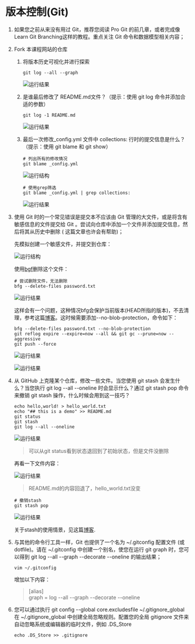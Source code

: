 # 版本控制(Git)

1. 如果您之前从来没有用过 Git，推荐您阅读 Pro Git 的前几章，或者完成像 Learn Git Branching这样的教程。重点关注 Git 命令和数据模型相关内容；
2. Fork 本课程网站的仓库
    1. 将版本历史可视化并进行探索

        ```shell
        git log --all --graph
        ```

        ![运行结果](./imgs/6-1-1.png)

    2. 是谁最后修改了 README.md文件？（提示：使用 git log 命令并添加合适的参数）

        ```shell
        git log -1 README.md
        ```

        ![运行结果](./imgs/6-1-2.png)

    3. 最后一次修改_config.yml 文件中 collections: 行时的提交信息是什么？（提示：使用 git blame 和 git show）

        ```shell
        # 列出所有的修改情况
        git blame _config.yml
        ```

        ![运行结构](./imgs/6-1-3.png)

        ```shell
        # 使用grep筛选
        git blame _config.yml | grep collections:
        ```

        ![运行结果](./imgs/6-1-4.png)

3. 使用 Git 时的一个常见错误是提交本不应该由 Git 管理的大文件，或是将含有敏感信息的文件提交给 Git 。尝试向仓库中添加一个文件并添加提交信息，然后将其从历史中删除 ( 这篇文章也许会有帮助)；

    先模拟创建一个敏感文件，并提交到仓库：

    ![运行结构](./imgs/6-2-1.png)

    使用[bgf](https://rtyley.github.io/bfg-repo-cleaner/)删除这个文件：

    ```shell
    # 尝试删除文件，无法删除
    bfg --delete-files password.txt 
    ```

    ![运行结果](./imgs/6-2-2.png)

    这样会有一个问题，这种情况bfg会保护当前版本(HEAD所指的版本)，不去清理，参考这篇[博客](https://www.cnblogs.com/huipengly/p/8424096.html)。这时候需要添加--no-blob-protection，命令如下：

    ```shell
    bfg --delete-files password.txt --no-blob-protection
    git reflog expire --expire=now --all && git gc --prune=now --aggressive
    git push --force
    ```

    ![运行结果](./imgs/6-2-3.png)

    ![运行结果](./imgs/6-2-4.png)

4. 从 GitHub 上克隆某个仓库，修改一些文件。当您使用 git stash 会发生什么？当您执行 git log --all --oneline 时会显示什么？通过 git stash pop 命令来撤销 git stash 操作，什么时候会用到这一技巧？

    ```shell
    echo hello,world! > hello_world.txt
    echo "## this is a demo" >> README.md
    git status
    git stash
    git log --all --oneline
    ```

    ![运行结果](./imgs/6-3-1.png)

    > 可以从git status看到状态退回到了初始状态，但是文件没删除

    再看一下文件内容：

    ![运行结果](./imgs/6-3-2.png)

    > README.md的内容回退了，hello_world.txt没变

    ```shell
    # 撤销stash
    git stash pop
    ```

    ![运行结果](./imgs/6-3-3.png)

    关于stash的使用情景，见这篇[博客](https://www.cnblogs.com/tocy/p/git-stash-reference.html).

5. 与其他的命令行工具一样，Git 也提供了一个名为 ~/.gitconfig 配置文件 (或 dotfile)。请在 ~/.gitconfig 中创建一个别名，使您在运行 git graph 时，您可以得到 git log --all --graph --decorate --oneline 的输出结果；

    ```shell
    vim ~/.gitconfig
    ```

    增加以下内容：

    >[alias]\
     graph = log --all --graph --decorate --oneline

6. 您可以通过执行 git config --global core.excludesfile ~/.gitignore_global 在 ~/.gitignore_global 中创建全局忽略规则。配置您的全局 gitignore 文件来自动忽略系统或编辑器的临时文件，例如 .DS_Store

    ```shell
    echo .DS_Store >> .gitignore
    ```